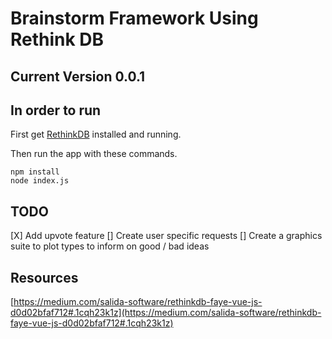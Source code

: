 # Brainstorm Framework Using Rethink DB 


## Current Version 0.0.1 

## In order to run 

First get [RethinkDB](https://rethinkdb.com/docs/install/) installed and running.

Then run the app with these commands.

```
npm install
node index.js
```

## TODO 
[X] Add upvote feature 
[] Create user specific requests 
[] Create a graphics suite to plot types to inform on good / bad ideas  

## Resources 
[https://medium.com/salida-software/rethinkdb-faye-vue-js-d0d02bfaf712#.1cqh23k1z](https://medium.com/salida-software/rethinkdb-faye-vue-js-d0d02bfaf712#.1cqh23k1z)